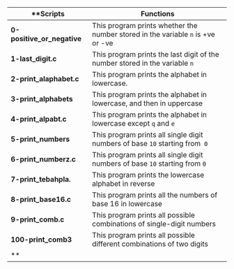 |**Scripts			|**Functions**								|
|-------------------------------|-----------------------------------------------------------------------|
|**0-positive_or_negative**	|This program prints whether the number stored in the variable ```n``` is +ve or -ve|
|**1-last_digit.c**		|This program prints the last digit of the number stored in the variable ```n```    |
|**2-print_alaphabet.c**	|This program prints the alphabet in lowercase.					    |
|**3-print_alphabets**		|This program prints the alphabet in lowercase, and then in uppercase		    |
|**4-print_alpabt.c**		|This program prints the alphabet in lowercase except ```q``` and ```e```	    |
|**5-print_numbers**		|This program prints all single digit numbers of base ```10``` starting from``` 0```|
|**6-print_numberz.c**		|This program prints all single digit numbers of base ```10``` starting from ```0```|
|**7-print_tebahpla.**		|This program prints the lowercase alphabet in reverse				    |
|**8-print_base16.c**		|This program prints all the numbers of base 16 in lowercase			    |
|**9-print_comb.c**		|This program prints all possible combinations of single-digit numbers		    |
|**100-print_comb3**		|This program prints all possible different combinations of two digits		    |
|**
